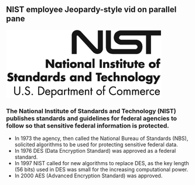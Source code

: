 

## NIST employee Jeopardy-style vid on parallel pane


![.guides/img/NISTlogo](.guides/img/NISTlogo.PNG)

### The National Institute of Standards and Technology (NIST) publishes standards and guidelines for federal agencies to follow so that sensitive federal information is protected.

- In 1973 the agency, then called the National Bureau of Standards (NBS), solicited algorithms to be used for protecting sensitive federal data.
- In 1976 DES (Data Encryption Standard) was approved as a federal standard.
- In 1997 NIST called for new algorithms to replace DES, as the key length (56 bits) used in DES was small for the increasing computational power.
- In 2000 AES (Advanced Encryption Standard) was approved.
  